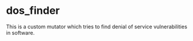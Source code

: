# dos_finder
This is a custom mutator which tries to find denial of service vulnerabilities in software.
